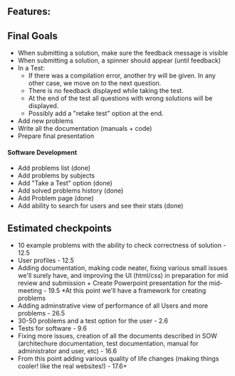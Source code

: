 Features:
- 

## Final Goals
- When submitting a solution, make sure the feedback message is visible
- When submitting a solution, a spinner should appear (until feedback)
- In a Test:
  + If there was a compilation error, another try will be given.
    In any other case, we move on to the next question.
  + There is no feedback displayed while taking the test.
  + At the end of the test all questions with wrong solutions will be displayed.
  + Possibly add a "retake test" option at the end.
- Add new problems
- Write all the documentation (manuals + code)
- Prepare final presentation

  
#### Software Development
- Add problems list                                   (done)
- Add problems by subjects 
- Add "Take a Test" option                            (done)
- Add solved problems history                         (done)
- Add Problem page                                    (done)
- Add ability to search for users and see their stats (done)

## Estimated checkpoints
- 10 example problems with the ability to check correctness of solution - 12.5
- User profiles - 12.5
- Adding documentation, making code neater, fixing various small issues we'll surely have, and improving the UI (html/css) in preparation for mid review and submission + Create Powerpoint presentation for the mid-meeting - 19.5
\*At this point we'll have a framework for creating problems
- Adding adminstrative view of performance of all Users and more problems - 26.5
- 30-50 problems and a test option for the user - 2.6
- Tests for software - 9.6
- Fixing more issues, creation of all the documents described in SOW (architechure documentation, test documentation, manual for administrator and user, etc) - 16.6
- From this point adding various quality of life changes (making things cooler! like the real websites!) - 17.6+



